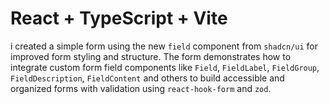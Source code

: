 # React + TypeScript + Vite

i created a simple form using the new `field` component from `shadcn/ui` for improved form styling and structure. The form demonstrates how to integrate custom form field components like `Field`, `FieldLabel`, `FieldGroup`, `FieldDescription`, `FieldContent` and others to build accessible and organized forms with validation using `react-hook-form` and `zod`.
